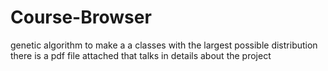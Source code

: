 # Course-Browser
genetic algorithm to make a a classes with the largest possible distribution
there is a pdf file attached that talks in details about the project
